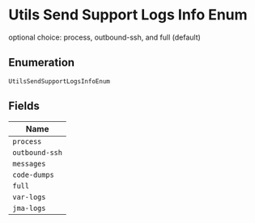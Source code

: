 
# Utils Send Support Logs Info Enum

optional choice: process, outbound-ssh, and full (default)

## Enumeration

`UtilsSendSupportLogsInfoEnum`

## Fields

| Name |
|  --- |
| `process` |
| `outbound-ssh` |
| `messages` |
| `code-dumps` |
| `full` |
| `var-logs` |
| `jma-logs` |

